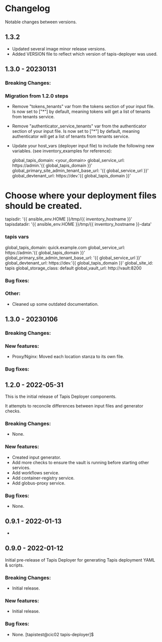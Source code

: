 # Changelog 

Notable changes between versions.

## 1.3.2

- Updated several image minor release versions. 
- Added VERSION file to reflect which version of tapis-deployer was used.

## 1.3.0 - 20230131

### Breaking Changes:


### Migration from 1.2.0 steps 

- Remove "tokens_tenants" var from the tokens section of your input file. Is now set to ["*"] by default, meaning tokens will get a list of tenants from tenants service.
- Remove "authenticator_service_tenants" var from the authenticator section of your input file. Is now set to ["*"] by default, meaning authenticator will get a list of tenants from tenants service.
- Update your host_vars (deployer input file) to include the following new variables. (see inventory_examples for reference):

    global_tapis_domain: <your_domain>
    global_service_url: https://admin.'{{ global_tapis_domain }}'
    global_primary_site_admin_tenant_base_url: '{{ global_service_url }}'
    global_devtenant_url: https://dev.'{{ global_tapis_domain }}'


 

# Choose where your deployment files should be created.
tapisdir: '{{ ansible_env.HOME }}/tmp/{{ inventory_hostname }}'
tapisdatadir: '{{ ansible_env.HOME }}/tmp/{{ inventory_hostname }}-data'

      
### tapis vars
global_tapis_domain: quick.example.com
global_service_url: https://admin.'{{ global_tapis_domain }}'
global_primary_site_admin_tenant_base_url: '{{ global_service_url }}'
global_devtenant_url: https://dev.'{{ global_tapis_domain }}'
global_site_id: tapis
global_storage_class: default
global_vault_url: http://vault:8200




### Bug fixes:

### Other:

- Cleaned up some outdated documentation.

## 1.3.0 - 20230106 

### Breaking Changes:


### New features:

- Proxy/Nginx: Moved each location stanza to its own file.


### Bug fixes:




## 1.2.0 - 2022-05-31

This is the initial release of Tapis Deployer components.

It attempts to reconcile differences between input files and generator checks.

### Breaking Changes:
- None.

### New features:
- Created input generator.
- Add more checks to ensure the vault is running before starting other services.
- Add workflows service.
- Add container-registry service.
- Add globus-proxy service.


### Bug fixes:
- None.


## 0.9.1 - 2022-01-13

-

## 0.9.0 - 2022-01-12

Initial pre-release of Tapis Deployer for generating Tapis deployment YAML & scripts.

### Breaking Changes:

- Initial release.

### New features:

 - Initial release.

### Bug fixes:

- None.
[tapistest@cic02 tapis-deployer]$
